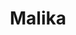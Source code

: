 ---
title: Malika
categories:
- radio
- digital
- press
tags:
- artist
position: 2
image: 
is-featured:
is-front: 
website:
facebook: https://www.facebook.com/hernameismalika
twitter:
instagram:
spotify:
soundcloud:
youtube:
apple:
layout: client
---